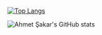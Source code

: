 <!--
**ahmet-sakar/ahmet-sakar** is a ✨ _special_ ✨ repository because its `README.md` (this file) appears on your GitHub profile.

Here are some ideas to get you started:

- 🔭 I’m currently working on ...
- 🌱 I’m currently learning ...
- 👯 I’m looking to collaborate on ...
- 🤔 I’m looking for help with ...
- 💬 Ask me about ...
- 📫 How to reach me: ...
- 😄 Pronouns: ...
- ⚡ Fun fact: ...
-->

[![Top Langs](https://github-readme-stats.vercel.app/api/top-langs/?username=ahmet-sakar)](https://github.com/ahmet-sakar/github-readme-stats)

![Ahmet Şakar's GitHub stats](https://github-readme-stats.vercel.app/api?username=ahmet-sakar&show_icons=true&theme=dark)
